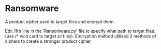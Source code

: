 # Ransomware
A product cipher used to target files and encrypt them.

Edit 11th line in the 'Ransomware.py' file to specify what path to target files. (use /* wild card to target all files).
Encryption method utilised 3 methods of ciphers to create a stronger product cipher
